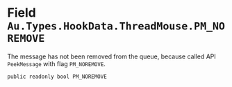 # Field `Au.Types.HookData.ThreadMouse.PM_NOREMOVE`

The message has not been removed from the queue, because called API `PeekMessage` with flag `PM_NOREMOVE`.

```
public readonly bool PM_NOREMOVE
```